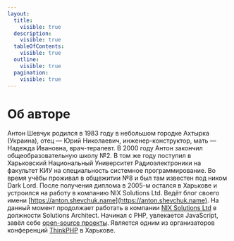 ```yaml
---
layout:
  title:
    visible: true
  description:
    visible: true
  tableOfContents:
    visible: true
  outline:
    visible: true
  pagination:
    visible: true
---
```


# Об авторе

Антон Шевчук родился в 1983 году в небольшом городке Ахтырка (Украина), отец — Юрий Николаевич, инженер-конструктор, мать — Надежда Ивановна, врач-терапевт. В 2000 году Антон закончил общеобразовательную школу №2. В том же году поступил в Харьковский Национальный Университет Радиоэлектроники на факультет КИУ на специальность системное программирование. Во время учёбы проживал в общежитии №8 и был там известен под ником Dark Lord. После получения диплома в 2005-м остался в Харькове и устроился на работу в компанию NIX Solutions Ltd. Ведёт блог своего имени [https://anton.shevchuk.name](https://anton.shevchuk.name). На данный момент продолжает работать в компании [NIX Solutions Ltd](https://nixsolutions.com) в должности Solutions Architect. Начинал с PHP, увлекается JavaScript, завёл себе [open-source проекты](https://github.com/AntonShevchuk/). Является одним из организаторов конференций [ThinkPHP](https://www.meetup.com/thinkphp/) в Харькове.
